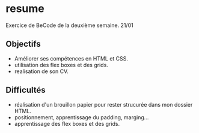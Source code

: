 # resume
Exercice de BeCode de la deuxième semaine. 21/01 

## Objectifs
- Améliorer ses compétences en HTML et CSS.
- utilisation des flex boxes et des grids.
- realisation de son CV.

## Difficultés
- réalisation d'un brouillon papier pour rester strucurée dans mon dossier HTML.
- positionnement, apprentissage du padding, marging...
- apprentissage des flex boxes et des grids.



